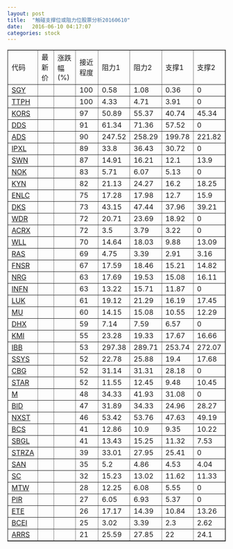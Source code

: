 ```yaml
---
layout: post
title:  "触碰支撑位或阻力位股票分析20160610"
date:   2016-06-10 04:17:07
categories: stock
---
```

<script type="text/javascript">
var stockList = []
stockList.push('gb_sgy');
stockList.push('gb_ttph');
stockList.push('gb_kors');
stockList.push('gb_dds');
stockList.push('gb_ads');
stockList.push('gb_ipxl');
stockList.push('gb_swn');
stockList.push('gb_nok');
stockList.push('gb_kyn');
stockList.push('gb_enlc');
stockList.push('gb_dks');
stockList.push('gb_wdr');
stockList.push('gb_acrx');
stockList.push('gb_wll');
stockList.push('gb_ras');
stockList.push('gb_fnsr');
stockList.push('gb_nrg');
stockList.push('gb_infn');
stockList.push('gb_luk');
stockList.push('gb_mu');
stockList.push('gb_dhx');
stockList.push('gb_kmi');
stockList.push('gb_ibb');
stockList.push('gb_ssys');
stockList.push('gb_cbg');
stockList.push('gb_star');
stockList.push('gb_m');
stockList.push('gb_bid');
stockList.push('gb_nxst');
stockList.push('gb_bcs');
stockList.push('gb_sbgl');
stockList.push('gb_strza');
stockList.push('gb_san');
stockList.push('gb_sc');
stockList.push('gb_mtw');
stockList.push('gb_pir');
stockList.push('gb_ete');
stockList.push('gb_bcei');
stockList.push('gb_arrs');
</script>
<table border="1">
 <tr>
 <td>代码</td>
 <td>最新价</td>
 <td>涨跌幅(%)</td>
 <td>接近程度</td>
 <td>阻力1</td>
 <td>阻力2</td>
 <td>支撑1</td>
 <td>支撑2</td>
</tr>
  <tr id="sgy" class="red">
  <td><a href="http://stock.finance.sina.com.cn/usstock/quotes/SGY.html" target="_blank">SGY</a></td><td></td><td></td><td>100</td><td>0.58</td><td>1.08</td><td>0.36</td><td>0</td></tr>
  <tr id="ttph" class="red">
  <td><a href="http://stock.finance.sina.com.cn/usstock/quotes/TTPH.html" target="_blank">TTPH</a></td><td></td><td></td><td>100</td><td>4.33</td><td>4.71</td><td>3.91</td><td>0</td></tr>
  <tr id="kors" class="red">
  <td><a href="http://stock.finance.sina.com.cn/usstock/quotes/KORS.html" target="_blank">KORS</a></td><td></td><td></td><td>97</td><td>50.89</td><td>55.37</td><td>40.74</td><td>45.34</td></tr>
  <tr id="dds" class="red">
  <td><a href="http://stock.finance.sina.com.cn/usstock/quotes/DDS.html" target="_blank">DDS</a></td><td></td><td></td><td>91</td><td>61.34</td><td>71.36</td><td>57.52</td><td>0</td></tr>
  <tr id="ads" class="green">
  <td><a href="http://stock.finance.sina.com.cn/usstock/quotes/ADS.html" target="_blank">ADS</a></td><td></td><td></td><td>90</td><td>247.52</td><td>258.29</td><td>199.78</td><td>221.82</td></tr>
  <tr id="ipxl" class="red">
  <td><a href="http://stock.finance.sina.com.cn/usstock/quotes/IPXL.html" target="_blank">IPXL</a></td><td></td><td></td><td>89</td><td>33.8</td><td>36.43</td><td>30.72</td><td>0</td></tr>
  <tr id="swn" class="red">
  <td><a href="http://stock.finance.sina.com.cn/usstock/quotes/SWN.html" target="_blank">SWN</a></td><td></td><td></td><td>87</td><td>14.91</td><td>16.21</td><td>12.1</td><td>13.9</td></tr>
  <tr id="nok" class="red">
  <td><a href="http://stock.finance.sina.com.cn/usstock/quotes/NOK.html" target="_blank">NOK</a></td><td></td><td></td><td>83</td><td>5.71</td><td>6.07</td><td>5.13</td><td>0</td></tr>
  <tr id="kyn" class="red">
  <td><a href="http://stock.finance.sina.com.cn/usstock/quotes/KYN.html" target="_blank">KYN</a></td><td></td><td></td><td>82</td><td>21.13</td><td>24.27</td><td>16.2</td><td>18.25</td></tr>
  <tr id="enlc" class="green">
  <td><a href="http://stock.finance.sina.com.cn/usstock/quotes/ENLC.html" target="_blank">ENLC</a></td><td></td><td></td><td>75</td><td>17.28</td><td>17.98</td><td>12.7</td><td>15.9</td></tr>
  <tr id="dks" class="red">
  <td><a href="http://stock.finance.sina.com.cn/usstock/quotes/DKS.html" target="_blank">DKS</a></td><td></td><td></td><td>73</td><td>43.15</td><td>47.44</td><td>37.96</td><td>39.21</td></tr>
  <tr id="wdr" class="red">
  <td><a href="http://stock.finance.sina.com.cn/usstock/quotes/WDR.html" target="_blank">WDR</a></td><td></td><td></td><td>72</td><td>20.71</td><td>23.69</td><td>18.92</td><td>0</td></tr>
  <tr id="acrx" class="red">
  <td><a href="http://stock.finance.sina.com.cn/usstock/quotes/ACRX.html" target="_blank">ACRX</a></td><td></td><td></td><td>72</td><td>3.5</td><td>3.79</td><td>3.22</td><td>0</td></tr>
  <tr id="wll" class="green">
  <td><a href="http://stock.finance.sina.com.cn/usstock/quotes/WLL.html" target="_blank">WLL</a></td><td></td><td></td><td>70</td><td>14.64</td><td>18.03</td><td>9.88</td><td>13.09</td></tr>
  <tr id="ras" class="green">
  <td><a href="http://stock.finance.sina.com.cn/usstock/quotes/RAS.html" target="_blank">RAS</a></td><td></td><td></td><td>69</td><td>4.75</td><td>3.39</td><td>2.91</td><td>3.16</td></tr>
  <tr id="fnsr" class="red">
  <td><a href="http://stock.finance.sina.com.cn/usstock/quotes/FNSR.html" target="_blank">FNSR</a></td><td></td><td></td><td>67</td><td>17.59</td><td>18.46</td><td>15.21</td><td>14.82</td></tr>
  <tr id="nrg" class="green">
  <td><a href="http://stock.finance.sina.com.cn/usstock/quotes/NRG.html" target="_blank">NRG</a></td><td></td><td></td><td>63</td><td>17.69</td><td>19.53</td><td>15.08</td><td>16.11</td></tr>
  <tr id="infn" class="red">
  <td><a href="http://stock.finance.sina.com.cn/usstock/quotes/INFN.html" target="_blank">INFN</a></td><td></td><td></td><td>63</td><td>13.22</td><td>15.71</td><td>11.87</td><td>0</td></tr>
  <tr id="luk" class="green">
  <td><a href="http://stock.finance.sina.com.cn/usstock/quotes/LUK.html" target="_blank">LUK</a></td><td></td><td></td><td>61</td><td>19.12</td><td>21.29</td><td>16.19</td><td>17.45</td></tr>
  <tr id="mu" class="green">
  <td><a href="http://stock.finance.sina.com.cn/usstock/quotes/MU.html" target="_blank">MU</a></td><td></td><td></td><td>60</td><td>14.15</td><td>15.08</td><td>10.55</td><td>12.29</td></tr>
  <tr id="dhx" class="red">
  <td><a href="http://stock.finance.sina.com.cn/usstock/quotes/DHX.html" target="_blank">DHX</a></td><td></td><td></td><td>59</td><td>7.14</td><td>7.59</td><td>6.57</td><td>0</td></tr>
  <tr id="kmi" class="green">
  <td><a href="http://stock.finance.sina.com.cn/usstock/quotes/KMI.html" target="_blank">KMI</a></td><td></td><td></td><td>55</td><td>23.28</td><td>19.33</td><td>17.67</td><td>16.66</td></tr>
  <tr id="ibb" class="green">
  <td><a href="http://stock.finance.sina.com.cn/usstock/quotes/IBB.html" target="_blank">IBB</a></td><td></td><td></td><td>53</td><td>297.38</td><td>289.71</td><td>253.74</td><td>272.07</td></tr>
  <tr id="ssys" class="red">
  <td><a href="http://stock.finance.sina.com.cn/usstock/quotes/SSYS.html" target="_blank">SSYS</a></td><td></td><td></td><td>52</td><td>22.78</td><td>25.88</td><td>19.4</td><td>17.68</td></tr>
  <tr id="cbg" class="red">
  <td><a href="http://stock.finance.sina.com.cn/usstock/quotes/CBG.html" target="_blank">CBG</a></td><td></td><td></td><td>52</td><td>31.14</td><td>31.31</td><td>28.18</td><td>0</td></tr>
  <tr id="star" class="green">
  <td><a href="http://stock.finance.sina.com.cn/usstock/quotes/STAR.html" target="_blank">STAR</a></td><td></td><td></td><td>52</td><td>11.55</td><td>12.45</td><td>9.48</td><td>10.45</td></tr>
  <tr id="m" class="red">
  <td><a href="http://stock.finance.sina.com.cn/usstock/quotes/M.html" target="_blank">M</a></td><td></td><td></td><td>48</td><td>34.33</td><td>41.93</td><td>31.08</td><td>0</td></tr>
  <tr id="bid" class="green">
  <td><a href="http://stock.finance.sina.com.cn/usstock/quotes/BID.html" target="_blank">BID</a></td><td></td><td></td><td>47</td><td>31.89</td><td>34.33</td><td>24.96</td><td>28.27</td></tr>
  <tr id="nxst" class="red">
  <td><a href="http://stock.finance.sina.com.cn/usstock/quotes/NXST.html" target="_blank">NXST</a></td><td></td><td></td><td>46</td><td>53.42</td><td>53.76</td><td>47.63</td><td>49.19</td></tr>
  <tr id="bcs" class="green">
  <td><a href="http://stock.finance.sina.com.cn/usstock/quotes/BCS.html" target="_blank">BCS</a></td><td></td><td></td><td>41</td><td>12.86</td><td>10.9</td><td>9.35</td><td>10.22</td></tr>
  <tr id="sbgl" class="red">
  <td><a href="http://stock.finance.sina.com.cn/usstock/quotes/SBGL.html" target="_blank">SBGL</a></td><td></td><td></td><td>41</td><td>13.43</td><td>15.25</td><td>11.32</td><td>7.53</td></tr>
  <tr id="strza" class="red">
  <td><a href="http://stock.finance.sina.com.cn/usstock/quotes/STRZA.html" target="_blank">STRZA</a></td><td></td><td></td><td>39</td><td>33.01</td><td>27.95</td><td>25.41</td><td>0</td></tr>
  <tr id="san" class="green">
  <td><a href="http://stock.finance.sina.com.cn/usstock/quotes/SAN.html" target="_blank">SAN</a></td><td></td><td></td><td>35</td><td>5.2</td><td>4.86</td><td>4.53</td><td>4.04</td></tr>
  <tr id="sc" class="green">
  <td><a href="http://stock.finance.sina.com.cn/usstock/quotes/SC.html" target="_blank">SC</a></td><td></td><td></td><td>32</td><td>15.23</td><td>13.02</td><td>11.62</td><td>11.33</td></tr>
  <tr id="mtw" class="green">
  <td><a href="http://stock.finance.sina.com.cn/usstock/quotes/MTW.html" target="_blank">MTW</a></td><td></td><td></td><td>28</td><td>12.25</td><td>6.08</td><td>5.55</td><td>0</td></tr>
  <tr id="pir" class="green">
  <td><a href="http://stock.finance.sina.com.cn/usstock/quotes/PIR.html" target="_blank">PIR</a></td><td></td><td></td><td>27</td><td>6.05</td><td>6.93</td><td>5.37</td><td>0</td></tr>
  <tr id="ete" class="green">
  <td><a href="http://stock.finance.sina.com.cn/usstock/quotes/ETE.html" target="_blank">ETE</a></td><td></td><td></td><td>26</td><td>17.17</td><td>14.39</td><td>10.84</td><td>13.26</td></tr>
  <tr id="bcei" class="green">
  <td><a href="http://stock.finance.sina.com.cn/usstock/quotes/BCEI.html" target="_blank">BCEI</a></td><td></td><td></td><td>25</td><td>3.02</td><td>3.39</td><td>2.3</td><td>2.62</td></tr>
  <tr id="arrs" class="green">
  <td><a href="http://stock.finance.sina.com.cn/usstock/quotes/ARRS.html" target="_blank">ARRS</a></td><td></td><td></td><td>21</td><td>25.59</td><td>27.85</td><td>22</td><td>24.1</td></tr>
</table>
